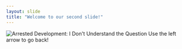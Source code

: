 ```yaml
---
layout: slide
title: "Welcome to our second slide!"
---
```

![Arrested Development: I Don't Understand the Question](https://media.giphy.com/media/6hLODLJTkHf8c/giphy.gif)
Use the left arrow to go back!
